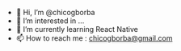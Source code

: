 - 👋 Hi, I’m @chicogborba
- 👀 I’m interested in ...
- 🌱 I’m currently learning React Native
- 📫 How to reach me : chicogborba@gmail.com

<!---
chicogborba/chicogborba is a ✨ special ✨ repository because its `README.md` (this file) appears on your GitHub profile.
You can click the Preview link to take a look at your changes.
--->
